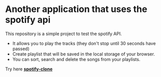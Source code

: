 # Another application that uses the spotify api

This repository is a simple project to test the spotify API.

- It allows you to play the tracks (they don't stop until 30 seconds have passed)
- Create playlist that will be saved in the local storage of your browser.
- You can sort, search and delete the songs from your playlists.

Try here **[spotify-clone]()**